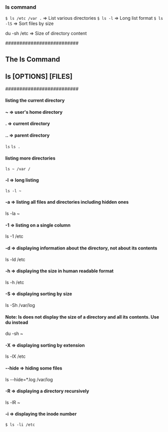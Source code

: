 
### ls command
`$ ls /etc /var .` => List various directories
`$ ls -l` => Long list format
`$ ls -lS` => Sort files by size

du -sh /etc => Size of directory content

##########################
## The ls Command
## ls [OPTIONS] [FILES]
##########################

#### listing the current directory
#### ~ => user's home directory
#### . => current directory
#### .. => parent directory
`ls`
`ls .`

#### listing more directories
`ls ~ /var /`

#### -l => long listing
`ls -l ~`

#### -a => listing all files and directories including hidden ones
ls -la ~

#### -1 => listing on a single column
ls -1 /etc

#### -d => displaying information about the directory, not about its contents
ls -ld /etc

#### -h => displaying the size in human readable format
ls -h /etc

#### -S => displaying sorting by size
ls -Sh /var/log

#### Note: ls does not display the size of a directory and all its contents. Use du instead
du -sh ~

#### -X => displaying sorting by extension
ls -lX /etc

#### --hide => hiding some files
ls --hide=*.log /var/log

#### -R => displaying a directory recursively
ls -lR ~

#### -i => displaying the inode number
`$ ls -li /etc`